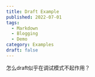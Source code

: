 ```yaml
---
title: Draft Example
published: 2022-07-01
tags:
  - Markdown
  - Blogging
  - Demo
category: Examples
draft: false
---
```

怎么draft似乎在调试模式不起作用？
